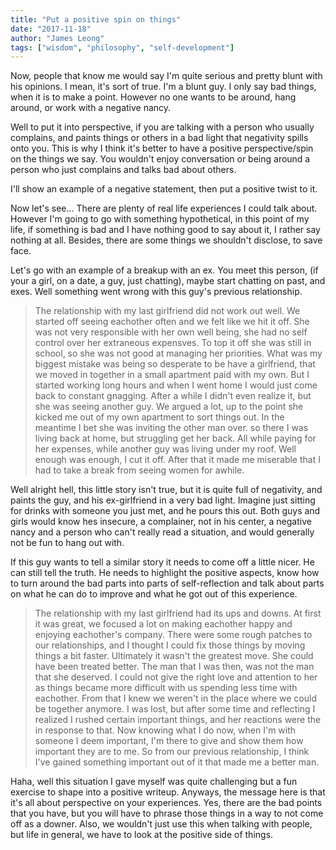 ```yaml
---
title: "Put a positive spin on things"
date: "2017-11-18"
author: "James Leong"
tags: ["wisdom", "philosophy", "self-development"]
---
```


Now, people that know me would say I'm quite serious and pretty blunt with his opinions. I mean, it's sort of true. I'm a blunt guy. I only say bad things, when it is to make a point. However no one wants to be around, hang around, or work with a negative nancy. 

Well to put it into perspective, if you are talking with a person who usually complains, and paints things or others in a bad light that negativity spills onto you. This is why I think it's better to have a positive perspective/spin on the things we say. You wouldn't enjoy conversation or being around a person who just complains and talks bad about others.

I'll show an example of a negative statement, then put a positive twist to it.

Now let's see... There are plenty of real life experiences I could talk about. However I'm going to go with something hypothetical, in this point of my life, if something is bad and I have nothing good to say about it, I rather say nothing at all. Besides, there are some things we shouldn't disclose, to save face.

Let's go with an example of a breakup with an ex. You meet this person, (if your a girl, on a date, a guy, just chatting), maybe start chatting on past, and exes. Well something went wrong with this guy's previous relationship.

> The relationship with my last girlfriend did not work out well. We started off seeing eachother often and we 
> felt like we hit it off. She was not very responsible with her own well being, she had no self control 
> over her extraneous expensves. To top it off she was still in school, so she was not good at managing her 
> priorities. What was my biggest mistake was being so desperate to be have a girlfriend, that we moved in 
> together in a small apartment paid with my own. But I started working long hours and when I went home I 
> would just come back to constant gnagging. After a while I didn't even realize it, but she was seeing another 
> guy. We argued a lot, up to the point she kicked me out of my own apartment to sort things out. In the 
> meantime I bet she was inviting the other man over. so there I was living back at home, but struggling get 
> her back. All while paying for her expenses, while another guy was living under my roof. Well enough was 
> enough, I cut it off. After that it made me miserable that I had to take a break from seeing women for awhile.

Well alright hell, this little story isn't true, but it is quite full of negativity, and paints the guy, and his ex-girlfriend in a very bad light. Imagine just sitting for drinks with someone you just met, and he pours this out. Both guys and girls would know hes insecure, a complainer, not in his center, a negative nancy and a person who can't really read a situation, and would generally not be fun to hang out with.

If this guy wants to tell a similar story it needs to come off a little nicer. He can still tell the truth. He needs to highlight the positive aspects, know how to turn around the bad parts into parts of self-reflection and talk about parts on what he can do to improve and what he got out of this experience.

> The relationship with my last girlfriend had its ups and downs. At first it was great, we focused a lot 
> on making eachother happy and enjoying eachother's company. There were some rough patches to our 
> relationships, and I thought I could fix those things by moving things a bit faster. Ultimately it wasn't the 
> greatest move. She could have been treated better. The man that I was then, was not the man that she deserved.
> I could not give the right love and attention to her as things became more difficult with us spending less 
> time with eachother. From that I knew we weren't in the place where we could be together anymore. I was lost, 
> but after some time and reflecting I realized I rushed certain important things, and her reactions were the in
> response to that. Now knowing what I do now, when I'm with someone I deem important, I'm there to give and 
> show them how important they are to me. So from our previous relationship, I think I've gained something 
> important out of it that made me a better man.

Haha, well this situation I gave myself was quite challenging but a fun exercise to shape into a positive writeup. Anyways, the message here is that it's all about perspective on your experiences. Yes, there are the bad points that you have, but you will have to phrase those things in a way to not come off as a downer. Also, we wouldn't just use this when talking with people, but life in general, we have to look at the positive side of things.